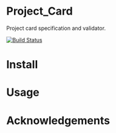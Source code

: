 # Project_Card
 Project card specification and validator.

[![Build Status](https://travis-ci.org/e-lo/Project_Card.svg?branch=master)](https://travis-ci.org/e-lo/Project_Card)

# Install

# Usage

# Acknowledgements